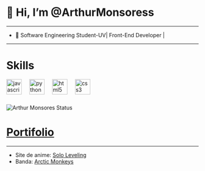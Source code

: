 # 👋 Hi, I’m @ArthurMonsoress
---
* 🌱 Software Engineering Student-UV| Front-End Developer |
  
---
# Skills
<div align="left">
  <img src="https://cdn.jsdelivr.net/gh/devicons/devicon/icons/javascript/javascript-original.svg" height="40" alt="javascript logo"  />
  <img width="12" />
  <img src="https://cdn.jsdelivr.net/gh/devicons/devicon/icons/python/python-original.svg" height="40" alt="python logo"  />
  <img width="12" />
  <img src="https://cdn.jsdelivr.net/gh/devicons/devicon/icons/html5/html5-original.svg" height="40" alt="html5 logo"  />
  <img width="12" />
  <img src="https://cdn.jsdelivr.net/gh/devicons/devicon/icons/css3/css3-original.svg" height="40" alt="css3 logo"  />
</div>

###
![Arthur Monsores Status](https://github-readme-stats.vercel.app/api?username=ArthurMonsores13&hide=contribs,prs&theme=dark)
# [Portifolio](https://arthurmonsores13.github.io/Portifolio-Monsores/)
---
* Site de anime: [Solo Leveling](https://arthurmonsores13.github.io/SoloLeveling/)
* Banda: [Arctic Monkeys](https://arthurmonsores13.github.io/Site-Banda/)

